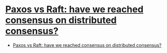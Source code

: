# [Paxos vs Raft: have we reached consensus on distributed consensus?](https://arxiv.org/abs/2004.05074)

- [Paxos vs Raft: have we reached consensus on distributed consensus?](#paxos-vs-raft-have-we-reached-consensus-on-distributed-consensus)

